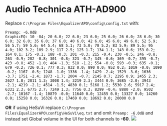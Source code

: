 # Audio Technica ATH-AD900
Replace `C:\Program Files\EqualizerAPO\config\config.txt` with:
```
Preamp: -6.0dB
GraphicEQ: 10 -84; 20 6.0; 22 6.0; 23 6.0; 25 6.0; 26 6.0; 28 6.0; 30 6.0; 32 6.0; 35 6.0; 37 6.0; 40 6.0; 42 6.0; 45 6.0; 49 6.0; 52 5.9; 56 5.7; 59 5.6; 64 5.4; 68 5.1; 73 5.0; 78 5.2; 83 5.9; 89 5.5; 95 4.0; 102 3.2; 109 2.9; 117 2.5; 125 1.7; 134 1.1; 143 0.6; 153 0.2; 164 0.1; 175 -0.1; 188 -0.3; 201 -0.3; 215 -0.4; 230 -0.5; 246 -0.8; 263 -0.9; 282 -0.8; 301 -0.8; 323 -0.7; 345 -0.6; 369 -0.7; 395 -0.7; 423 -0.8; 452 -1.0; 484 -1.3; 518 -1.2; 554 -0.8; 593 -0.3; 635 -0.1; 679 -0.2; 726 0.1; 777 0.3; 832 0.0; 890 0.0; 952 0.2; 1019 -0.0; 1090 -0.2; 1167 -0.5; 1248 -1.0; 1336 -1.4; 1429 -2.4; 1529 -3.6; 1636 -3.7; 1751 -2.4; 1873 -1.7; 2004 -0.7; 2145 0.7; 2295 0.9; 2455 2.3; 2627 1.8; 2811 1.3; 3008 1.4; 3219 2.3; 3444 0.9; 3685 -2.0; 3943 -2.1; 4219 -2.1; 4514 -1.5; 4830 0.1; 5168 1.2; 5530 2.6; 5917 2.4; 6331 2.3; 6775 2.7; 7249 1.3; 7756 0.3; 8299 -0.4; 8880 -2.0; 9502 -2.7; 10167 -1.4; 10879 -0.0; 11640 0.0; 12455 0.0; 13327 0.0; 14260 0.0; 15258 0.0; 16326 0.0; 17469 0.0; 18692 0.0; 20000 0.0
```
**OR** if using HeSuVi replace `C:\Program Files\EqualizerAPO\config\HeSuVi\eq.txt` and omit `Preamp: -6.0dB` and instead set Global volume in the UI for both channels to **-60**.
![](https://raw.githubusercontent.com/jaakkopasanen/AutoEq/master/results/Innerfidelity%202017/headphoncecom/onear/Audio%20Technica%20ATH-AD900/Audio%20Technica%20ATH-AD900.png)